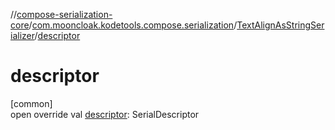 //[compose-serialization-core](../../../index.md)/[com.mooncloak.kodetools.compose.serialization](../index.md)/[TextAlignAsStringSerializer](index.md)/[descriptor](descriptor.md)

# descriptor

[common]\
open override val [descriptor](descriptor.md): SerialDescriptor
